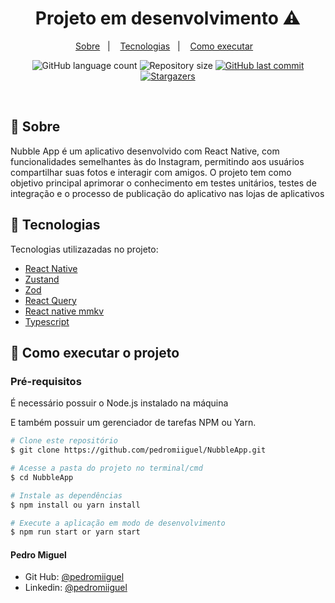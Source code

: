 <h1 align="center">
   Projeto em desenvolvimento ⚠️
</h1>

<p align="center">
  <a href="#-sobre">Sobre</a>&nbsp;&nbsp;&nbsp;|&nbsp;&nbsp;&nbsp;
  <a href="#-tecnologias">Tecnologias</a>&nbsp;&nbsp;&nbsp;|&nbsp;&nbsp;&nbsp;
  <a href="#-como-executar-o-projeto">Como executar</a>&nbsp;&nbsp;&nbsp;
</p>

<p align="center">
  <img alt="GitHub language count" src="https://img.shields.io/github/languages/count/pedromiiguel/NubbleApp?color=%2304D361">

  <img alt="Repository size" src="https://img.shields.io/github/repo-size/pedromiiguel/NubbleApp">

  <a href="https://github.com/pedromiiguel/NubbleApp/commits/master">
    <img alt="GitHub last commit" src="https://img.shields.io/github/last-commit/pedromiiguel/NubbleApp">
  </a>

   <a href="https://github.com/pedromiiguel/NubbleApp/stargazers">
    <img alt="Stargazers" src="https://img.shields.io/github/stars/pedromiiguel/NubbleApp?style=social">
  </a>
</p>

<br/>

## 🔖 Sobre

Nubble App é um aplicativo desenvolvido com React Native, com funcionalidades semelhantes às do Instagram, permitindo aos usuários compartilhar suas fotos e interagir com amigos. O projeto tem como objetivo principal aprimorar o conhecimento em testes unitários, testes de integração e o processo de publicação do aplicativo nas lojas de aplicativos

## 🚀 Tecnologias

Tecnologias utilizazadas no projeto:

- [React Native](https://reactnative.dev/)
- [Zustand](https://github.com/pmndrs/zustand)
- [Zod](https://zod.dev/)
- [React Query](https://tanstack.com/)
- [React native mmkv](https://github.com/mrousavy/react-native-mmkv)
- [Typescript](https://www.typescriptlang.org/)

## 🔧 Como executar o projeto

### Pré-requisitos

<p> É necessário possuir o Node.js instalado na máquina </p>
<p>E também possuir um gerenciador de tarefas NPM ou Yarn.</p>

```bash
# Clone este repositório
$ git clone https://github.com/pedromiiguel/NubbleApp.git

# Acesse a pasta do projeto no terminal/cmd
$ cd NubbleApp

# Instale as dependências
$ npm install ou yarn install

# Execute a aplicação em modo de desenvolvimento
$ npm run start or yarn start

```
#### Pedro Miguel

- Git Hub: <a href="https://github.com/pedromiiguel" target='_blank' >@pedromiiguel</a>
- Linkedin: <a href="https://www.linkedin.com/in/pedro-miiguel" target='_blank' >@pedromiiguel</a>
